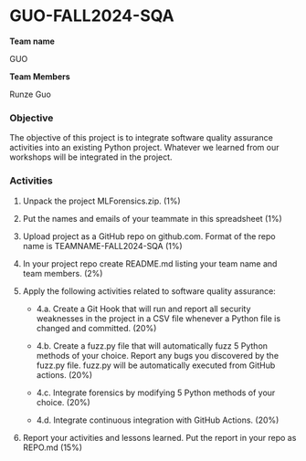 # GUO-FALL2024-SQA

**Team name**

GUO

**Team Members**

Runze Guo

### Objective 

The objective of this project is to integrate software quality assurance activities into an existing Python project. Whatever we learned from our workshops will be integrated in the project. 

### Activities 

1. Unpack the project MLForensics.zip. (1%)

2. Put the names and emails of your teammate in this spreadsheet (1%)

3. Upload project as a GitHub repo on github.com. Format of the repo name is TEAMNAME-FALL2024-SQA (1%)

4. In your project repo create README.md listing your team name and team members. (2%)

5. Apply the following activities related to software quality assurance:

    - 4.a. Create a Git Hook that will run and report all security weaknesses in the project in a CSV file whenever a Python file is changed and committed. (20%)

    - 4.b. Create a fuzz.py file that will automatically fuzz 5 Python methods of your choice. Report any bugs you discovered by the fuzz.py file. fuzz.py will be automatically executed from GitHub actions. (20%)

    - 4.c. Integrate forensics by modifying 5 Python methods of your choice. (20%)

    - 4.d. Integrate continuous integration with GitHub Actions. (20%)

6. Report your activities and lessons learned. Put the report in your repo as REPO.md (15%)
